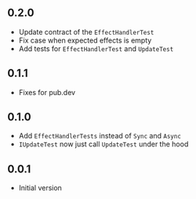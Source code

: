 ## 0.2.0

- Update contract of the `EffectHandlerTest`
- Fix case when expected effects is empty
- Add tests for `EffectHandlerTest` and `UpdateTest`

## 0.1.1

- Fixes for pub.dev

## 0.1.0

- Add `EffectHandlerTests` instead of `Sync` and `Async`
- `IUpdateTest` now just call `UpdateTest` under the hood

## 0.0.1

- Initial version